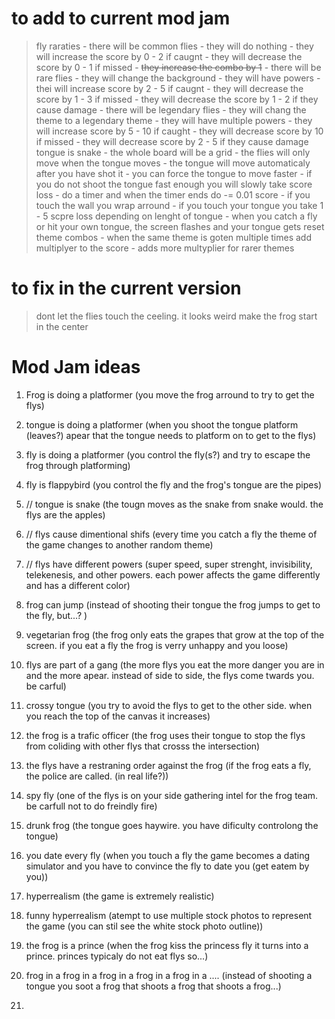 # to add to current mod jam
> fly raraties
    - there will be common flies
        - they will do nothing
        - they will increase the score by 0 - 2 if caugnt
        - they will decrease the score by 0 - 1 if missed
        - ~~they increase the combo by 1~~ 
    - there will be rare flies
        - they will change the background
        - they will have powers
        - thei will increase score by 2 - 5 if caugnt
        - they will decrease the score by 1 - 3 if missed
        - they will decrease the score by 1 - 2 if they cause damage
    - there will be legendary flies
        - they will chang the theme to a legendary theme
        - they will have multiple powers
        - they will increase score by 5 - 10 if caught
        - they will decrease score by 10 if missed
        - they will decrease score by 2 - 5 if they cause damage
> tongue is snake
    - the whole board will be a grid
    - the flies will only move when the tongue moves
    - the tongue will move automaticaly after you have shot it
    - you can force the tongue to move faster
    - if you do not shoot the tongue fast enough you will slowly take score loss
        - do a timer and when the timer ends do -= 0.01 score
    - if you touch the wall you wrap arround
    - if you touch your tongue you take 1 - 5 scpre loss depending on lenght of tongue
    - when you catch a fly or hit your own tongue, the screen flashes and your tongue gets reset
>theme combos
    - when the same theme is goten multiple times add multiplyer to the score
        - adds more multyplier for rarer themes

# to fix in the current version
> dont let the flies touch the ceeling. it looks weird
> make the frog start in the center

# Mod Jam ideas

1. Frog is doing a platformer (you move the frog arround to try to get the flys)

2. tongue is doing a platformer (when you shoot the tongue platform (leaves?) apear that the tongue needs to platform on to get to the flys)

3. fly is doing a platformer (you control the fly(s?) and try to escape the frog through platforming)

4. fly is flappybird (you control the fly and the frog's tongue are the pipes)

5. // tongue is snake (the tougn moves as the snake from snake would. the flys are the apples)

6. // flys cause dimentional shifs (every time you catch a fly the theme of the game changes to another random theme)

7. // flys have different powers (super speed, super strenght, invisibility, telekenesis, and other powers. each power affects the game differently and has a different color)

8. frog can jump (instead of shooting their tongue the frog jumps to get to the fly, but...? )

9. vegetarian frog (the frog only eats the grapes that grow at the top of the screen. if you eat a fly the frog is verry unhappy and you loose)

10. flys are part of a gang (the more flys you eat the more danger you are in and the more apear. instead of side to side, the flys come twards you. be carful)

11. crossy tongue (you try to avoid the flys to get to the other side. when you reach the top of the canvas it increases)

12. the frog is a trafic officer (the frog uses their tongue to stop the flys from coliding with other flys that crosss the intersection)

13. the flys have a restraning order against the frog (if the frog eats a fly, the police are called. (in real life?))

14. spy fly (one of the flys is on your side gathering intel for the frog team. be carfull not to do freindly fire)

15. drunk frog (the tongue goes haywire. you have dificulty controlong the tongue)

16. you date every fly (when you touch a fly the game becomes a dating simulator and you have to convince the fly to date you (get eatem by you))

17. hyperrealism (the game is extremely realistic)

18. funny hyperrealism (atempt to use multiple stock photos to represent the game (you can stil see the white stock photo outline))

19. the frog is a prince (when the frog kiss the princess fly it turns into a prince. princes typicaly do not eat flys so...)

20. frog in a frog in a frog in a frog in a frog in a .... (instead of shooting a tongue you soot a frog that shoots a frog that shoots a frog...)

21. 